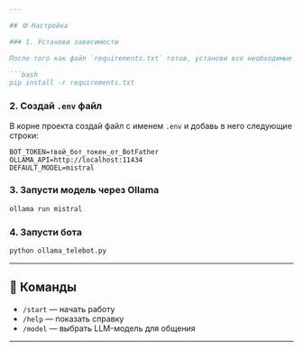 

```markdown
---

## ⚙️ Настройка

### 1. Установи зависимости

После того как файл `requirements.txt` готов, установи все необходимые библиотеки:

```bash
pip install -r requirements.txt
```

### 2. Создай `.env` файл

В корне проекта создай файл с именем `.env` и добавь в него следующие строки:

```env
BOT_TOKEN=твой_бот_токен_от_BotFather
OLLAMA_API=http://localhost:11434
DEFAULT_MODEL=mistral
```

### 3. Запусти модель через Ollama

```bash
ollama run mistral
```

### 4. Запусти бота

```bash
python ollama_telebot.py
```

---

## 💬 Команды

- `/start` — начать работу
- `/help` — показать справку
- `/model` — выбрать LLM-модель для общения

---
